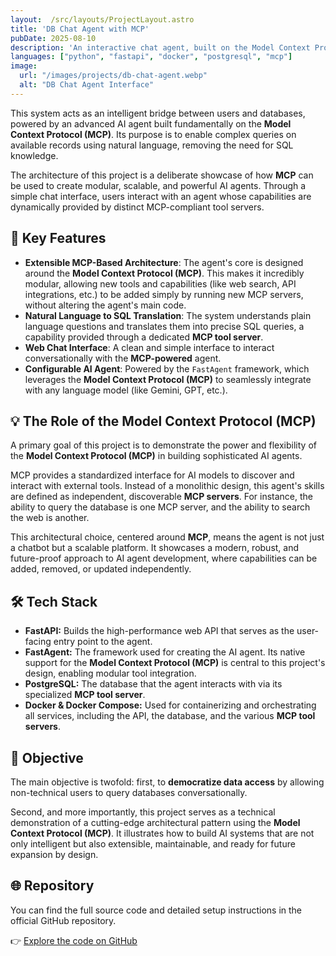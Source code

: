```yaml
---
layout:  /src/layouts/ProjectLayout.astro
title: 'DB Chat Agent with MCP'
pubDate: 2025-08-10
description: 'An interactive chat agent, built on the Model Context Protocol (MCP), to perform database queries using natural language.'
languages: ["python", "fastapi", "docker", "postgresql", "mcp"]
image:
  url: "/images/projects/db-chat-agent.webp"
  alt: "DB Chat Agent Interface"
---
```


This system acts as an intelligent bridge between users and databases, powered by an advanced AI agent built fundamentally on the **Model Context Protocol (MCP)**. Its purpose is to enable complex queries on available records using natural language, removing the need for SQL knowledge.

The architecture of this project is a deliberate showcase of how **MCP** can be used to create modular, scalable, and powerful AI agents. Through a simple chat interface, users interact with an agent whose capabilities are dynamically provided by distinct MCP-compliant tool servers.

## 🧩 Key Features

-   **Extensible MCP-Based Architecture**: The agent's core is designed around the **Model Context Protocol (MCP)**. This makes it incredibly modular, allowing new tools and capabilities (like web search, API integrations, etc.) to be added simply by running new MCP servers, without altering the agent's main code.
-   **Natural Language to SQL Translation**: The system understands plain language questions and translates them into precise SQL queries, a capability provided through a dedicated **MCP tool server**.
-   **Web Chat Interface**: A clean and simple interface to interact conversationally with the **MCP-powered** agent.
-   **Configurable AI Agent**: Powered by the `FastAgent` framework, which leverages the **Model Context Protocol (MCP)** to seamlessly integrate with any language model (like Gemini, GPT, etc.).

## 💡 The Role of the Model Context Protocol (MCP)

A primary goal of this project is to demonstrate the power and flexibility of the **Model Context Protocol (MCP)** in building sophisticated AI agents.

MCP provides a standardized interface for AI models to discover and interact with external tools. Instead of a monolithic design, this agent's skills are defined as independent, discoverable **MCP servers**. For instance, the ability to query the database is one MCP server, and the ability to search the web is another.

This architectural choice, centered around **MCP**, means the agent is not just a chatbot but a scalable platform. It showcases a modern, robust, and future-proof approach to AI agent development, where capabilities can be added, removed, or updated independently.

## 🛠️ Tech Stack
-   **FastAPI:** Builds the high-performance web API that serves as the user-facing entry point to the agent.
-   **FastAgent:** The framework used for creating the AI agent. Its native support for the **Model Context Protocol (MCP)** is central to this project's design, enabling modular tool integration.
-   **PostgreSQL:** The database that the agent interacts with via its specialized **MCP tool server**.
-   **Docker & Docker Compose:** Used for containerizing and orchestrating all services, including the API, the database, and the various **MCP tool servers**.

## 🎯 Objective

The main objective is twofold: first, to **democratize data access** by allowing non-technical users to query databases conversationally.

Second, and more importantly, this project serves as a technical demonstration of a cutting-edge architectural pattern using the **Model Context Protocol (MCP)**. It illustrates how to build AI systems that are not only intelligent but also extensible, maintainable, and ready for future expansion by design.

## 🌐 Repository

You can find the full source code and detailed setup instructions in the official GitHub repository.

👉 [Explore the code on GitHub](https://github.com/carlosDAC2020/db_agenta)